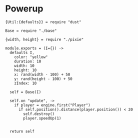 Powerup
=======

    {Util:{defaults}} = require "dust"

    Base = require "./base"

    {width, height} = require "./pixie"

    module.exports = (I={}) ->
      defaults I,
        color: "yellow"
        duration: 10
        width: 10
        height: 10
        x: rand(width - 100) + 50
        y: rand(height - 100) + 50
        zIndex: 10

      self = Base(I)
      
      self.on "update", ->
        if player = engine.first("Player")
          if self.position().distance(player.position()) < 20
            self.destroy()
            player.speedUp(1)


      return self
